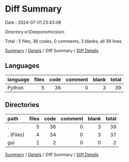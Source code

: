 # Diff Summary

Date : 2024-07-01 23:43:08

Directory e:\\Deeponomics\\src

Total : 5 files,  36 codes, 0 comments, 3 blanks, all 39 lines

[Summary](results.md) / [Details](details.md) / Diff Summary / [Diff Details](diff-details.md)

## Languages
| language | files | code | comment | blank | total |
| :--- | ---: | ---: | ---: | ---: | ---: |
| Python | 5 | 36 | 0 | 3 | 39 |

## Directories
| path | files | code | comment | blank | total |
| :--- | ---: | ---: | ---: | ---: | ---: |
| . | 5 | 36 | 0 | 3 | 39 |
| . (Files) | 4 | 34 | 0 | 3 | 37 |
| gui | 1 | 2 | 0 | 0 | 2 |

[Summary](results.md) / [Details](details.md) / Diff Summary / [Diff Details](diff-details.md)
